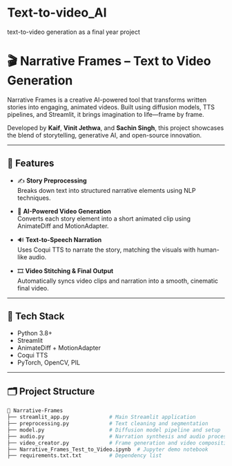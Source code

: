 # Text-to-video_AI
text-to-video generation as a final year project


# 🎬 Narrative Frames – Text to Video Generation

Narrative Frames is a creative AI-powered tool that transforms written stories into engaging, animated videos. Built using diffusion models, TTS pipelines, and Streamlit, it brings imagination to life—frame by frame.

Developed by **Kaif**, **Vinit Jethwa**, and **Sachin Singh**, this project showcases the blend of storytelling, generative AI, and open-source innovation.

---

## 🚀 Features

- ✍️ **Story Preprocessing**  
  Breaks down text into structured narrative elements using NLP techniques.

- 🧠 **AI-Powered Video Generation**  
  Converts each story element into a short animated clip using AnimateDiff and MotionAdapter.

- 🔊 **Text-to-Speech Narration**  
  Uses Coqui TTS to narrate the story, matching the visuals with human-like audio.

- 🎞️ **Video Stitching & Final Output**  
  Automatically syncs video clips and narration into a smooth, cinematic final video.

---

## 🧰 Tech Stack

- Python 3.8+
- Streamlit
- AnimateDiff + MotionAdapter
- Coqui TTS
- PyTorch, OpenCV, PIL

---

## 🗂️ Project Structure

```bash
📁 Narrative-Frames
├── streamlit_app.py             # Main Streamlit application
├── preprocessing.py             # Text cleaning and segmentation
├── model.py                     # Diffusion model pipeline and setup
├── audio.py                     # Narration synthesis and audio processing
├── video_creator.py             # Frame generation and video composition
├── Narrative_Frames_Test_to_Video.ipynb  # Jupyter demo notebook
├── requirements.txt.txt         # Dependency list
